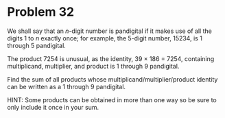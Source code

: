 # Problem 32 #

We shall say that an <var>n</var>-digit number is pandigital if it makes use of
all the digits 1 to <var>n</var> exactly once; for example, the 5-digit number,
15234, is 1 through 5 pandigital.

The product 7254 is unusual, as the identity, 39 &times; 186 = 7254, containing
multiplicand, multiplier, and product is 1 through 9 pandigital.

Find the sum of all products whose multiplicand/multiplier/product identity can
be written as a 1 through 9 pandigital.

HINT: Some products can be obtained in more than one way so be sure to only
include it once in your sum.
